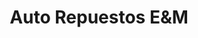 ---
title: "Auto Repuestos E&M"
url: /chinandega/auto-repuestos-eym/
shop: piezas de automóviles
---